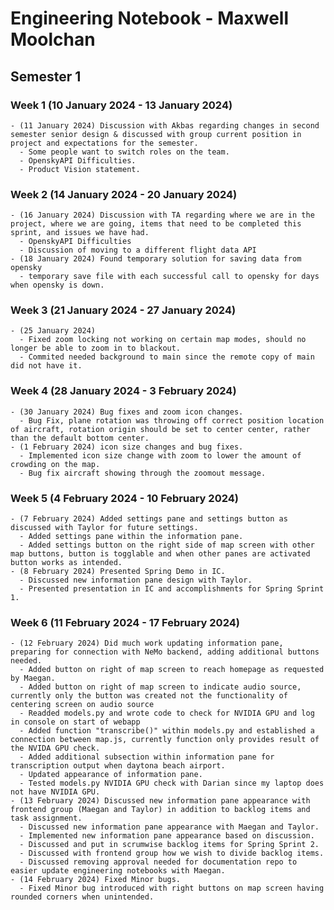 # Engineering Notebook - Maxwell Moolchan

## Semester 1
### Week 1 (10 January 2024 - 13 January 2024)
    - (11 January 2024) Discussion with Akbas regarding changes in second semester senior design & discussed with group current position in project and expectations for the semester.
      - Some people want to switch roles on the team.
      - OpenskyAPI Difficulties.
      - Product Vision statement.
    
### Week 2 (14 January 2024 - 20 January 2024)
    - (16 January 2024) Discussion with TA regarding where we are in the project, where we are going, items that need to be completed this sprint, and issues we have had.
      - OpenskyAPI Difficulties
      - Discussion of moving to a different flight data API
    - (18 January 2024) Found temporary solution for saving data from opensky
      - temporary save file with each successful call to opensky for days when opensky is down.
### Week 3 (21 January 2024 - 27 January 2024)
    - (25 January 2024) 
      - Fixed zoom locking not working on certain map modes, should no longer be able to zoom in to blackout.
      - Commited needed background to main since the remote copy of main did not have it.
### Week 4 (28 January 2024 - 3 February 2024)
    - (30 January 2024) Bug fixes and zoom icon changes.
      - Bug Fix, plane rotation was throwing off correct position location of aircraft, rotation origin should be set to center center, rather than the default bottom center.
    - (1 February 2024) icon size changes and bug fixes.
      - Implemented icon size change with zoom to lower the amount of crowding on the map.
      - Bug fix aircraft showing through the zoomout message.
### Week 5 (4 February 2024 - 10 February 2024)
    - (7 February 2024) Added settings pane and settings button as discussed with Taylor for future settings.
      - Added settings pane within the information pane.
      - Added settings button on the right side of map screen with other map buttons, button is togglable and when other panes are activated button works as intended.
    - (8 February 2024) Presented Spring Demo in IC.
      - Discussed new information pane design with Taylor.
      - Presented presentation in IC and accomplishments for Spring Sprint 1.
### Week 6 (11 February 2024 - 17 February 2024)
    - (12 February 2024) Did much work updating information pane, preparing for connection with NeMo backend, adding additional buttons needed.
      - Added button on right of map screen to reach homepage as requested by Maegan.
      - Added button on right of map screen to indicate audio source, currently only the button was created not the functionality of centering screen on audio source
      - Readded models.py and wrote code to check for NVIDIA GPU and log in console on start of webapp
      - Added function "transcribe()" within models.py and established a connection between map.js, currently function only provides result of the NVIDA GPU check.
      - Added additional subsection within information pane for transcription output when daytona beach airport.
      - Updated appearance of information pane.
      - Tested models.py NVIDIA GPU check with Darian since my laptop does not have NVIDIA GPU.
    - (13 February 2024) Discussed new information pane appearance with frontend group (Maegan and Taylor) in addition to backlog items and task assignment.
      - Discussed new information pane appearance with Maegan and Taylor.
      - Implemented new information pane appearance based on discussion.
      - Discussed and put in scrumwise backlog items for Spring Sprint 2.
      - Discussed with frontend group how we wish to divide backlog items.
      - Discussed removing approval needed for documentation repo to easier update engineering notebooks with Maegan.
    - (14 February 2024) Fixed Minor bugs.
      - Fixed Minor bug introduced with right buttons on map screen having rounded corners when unintended. 
